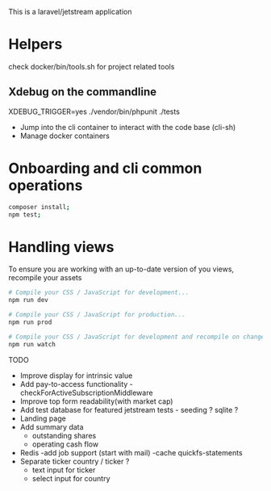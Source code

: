This is a laravel/jetstream application

# Helpers 

check docker/bin/tools.sh for project related tools

## Xdebug on the commandline 
XDEBUG_TRIGGER=yes ./vendor/bin/phpunit ./tests

* Jump into the cli container to interact with the code base (cli-sh)
* Manage docker containers

# Onboarding and cli common operations

```sh
composer install;
npm test;
```

# Handling views

To ensure you are working with an up-to-date version of you views, recompile your assets

```sh
# Compile your CSS / JavaScript for development...
npm run dev

# Compile your CSS / JavaScript for production...
npm run prod

# Compile your CSS / JavaScript for development and recompile on change...
npm run watch
```

TODO
* Improve display for intrinsic value
* Add pay-to-access functionality - checkForActiveSubscriptionMiddleware
* Improve top form readability(with market cap)
* Add test database for featured jetstream tests - seeding ? sqlite ?
* Landing page
* Add summary data
  * outstanding shares
  * operating cash flow
* Redis 
    -add job support (start with mail)
    -cache quickfs-statements
* Separate ticker country / ticker ?
  * text input for ticker
  * select input for country
